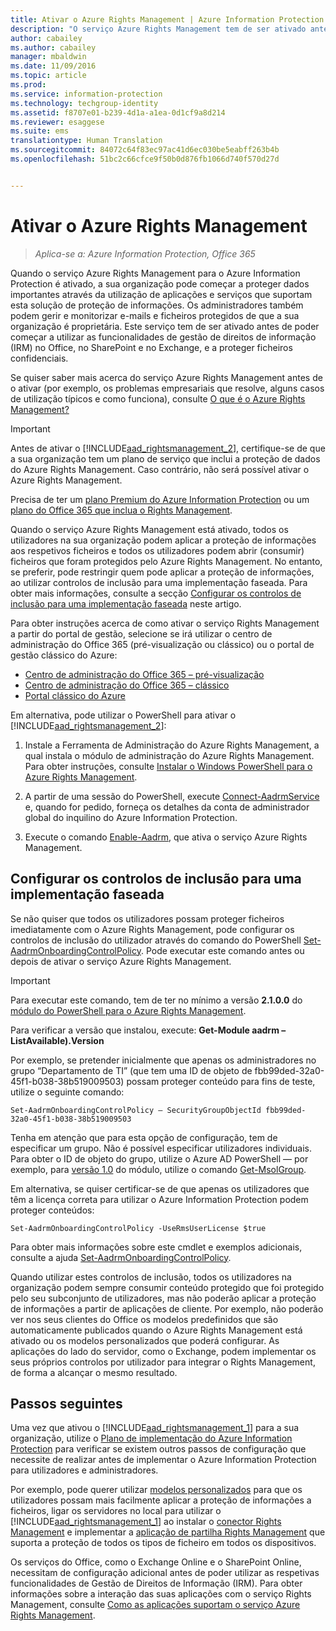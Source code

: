 ```yaml
---
title: Ativar o Azure Rights Management | Azure Information Protection
description: "O serviço Azure Rights Management tem de ser ativado antes de a sua organização poder começar a proteger documentos e e-mails através da utilização de aplicações e serviços que suportam esta solução de proteção de informações."
author: cabailey
ms.author: cabailey
manager: mbaldwin
ms.date: 11/09/2016
ms.topic: article
ms.prod: 
ms.service: information-protection
ms.technology: techgroup-identity
ms.assetid: f8707e01-b239-4d1a-a1ea-0d1cf9a8d214
ms.reviewer: esaggese
ms.suite: ems
translationtype: Human Translation
ms.sourcegitcommit: 84072c64f83ec97ac41d6ec030be5eabff263b4b
ms.openlocfilehash: 51bc2c66cfce9f50b0d876fb1066d740f570d27d


---
```


# <a name="activating-azure-rights-management"></a>Ativar o Azure Rights Management

>*Aplica-se a: Azure Information Protection, Office 365*

Quando o serviço Azure Rights Management para o Azure Information Protection é ativado, a sua organização pode começar a proteger dados importantes através da utilização de aplicações e serviços que suportam esta solução de proteção de informações. Os administradores também podem gerir e monitorizar e-mails e ficheiros protegidos de que a sua organização é proprietária. Este serviço tem de ser ativado antes de poder começar a utilizar as funcionalidades de gestão de direitos de informação (IRM) no Office, no SharePoint e no Exchange, e a proteger ficheiros confidenciais.

Se quiser saber mais acerca do serviço Azure Rights Management antes de o ativar (por exemplo, os problemas empresariais que resolve, alguns casos de utilização típicos e como funciona), consulte [O que é o Azure Rights Management?](../understand-explore/what-is-azure-rms.md)

> [!IMPORTANT]
> Antes de ativar o [!INCLUDE[aad_rightsmanagement_2](../includes/aad_rightsmanagement_2_md.md)], certifique-se de que a sua organização tem um plano de serviço que inclui a proteção de dados do Azure Rights Management. Caso contrário, não será possível ativar o Azure Rights Management.
>
> Precisa de ter um [plano Premium do Azure Information Protection](https://www.microsoft.com/en-us/cloud-platform/azure-information-protection-pricing) ou um [plano do Office 365 que inclua o Rights Management](http://download.microsoft.com/download/E/C/F/ECF42E71-4EC0-48FF-AA00-577AC14D5B5C/Azure_Information_Protection_licensing_datasheet_EN-US.pdf).

Quando o serviço Azure Rights Management está ativado, todos os utilizadores na sua organização podem aplicar a proteção de informações aos respetivos ficheiros e todos os utilizadores podem abrir (consumir) ficheiros que foram protegidos pelo Azure Rights Management. No entanto, se preferir, pode restringir quem pode aplicar a proteção de informações, ao utilizar controlos de inclusão para uma implementação faseada. Para obter mais informações, consulte a secção [Configurar os controlos de inclusão para uma implementação faseada](#configuring-onboarding-controls-for-a-phased-deployment) neste artigo.

Para obter instruções acerca de como ativar o serviço Rights Management a partir do portal de gestão, selecione se irá utilizar o centro de administração do Office 365 (pré-visualização ou clássico) ou o portal de gestão clássico do Azure:


- [Centro de administração do Office 365 – pré-visualização](activate-office365-preview.md)
- [Centro de administração do Office 365 – clássico](activate-office365-classic.md)
- [Portal clássico do Azure](activate-azure-classic.md)

Em alternativa, pode utilizar o PowerShell para ativar o [!INCLUDE[aad_rightsmanagement_2](../includes/aad_rightsmanagement_2_md.md)]:

1. Instale a Ferramenta de Administração do Azure Rights Management, a qual instala o módulo de administração do Azure Rights Management. Para obter instruções, consulte [Instalar o Windows PowerShell para o Azure Rights Management](../deploy-use/install-powershell.md).

2. A partir de uma sessão do PowerShell, execute [Connect-AadrmService](https://msdn.microsoft.com/library/windowsazure/dn629415.aspx) e, quando for pedido, forneça os detalhes da conta de administrador global do inquilino do Azure Information Protection.

3. Execute o comando [Enable-Aadrm](http://msdn.microsoft.com/library/windowsazure/dn629412.aspx), que ativa o serviço Azure Rights Management.

## <a name="configuring-onboarding-controls-for-a-phased-deployment"></a>Configurar os controlos de inclusão para uma implementação faseada
Se não quiser que todos os utilizadores possam proteger ficheiros imediatamente com o Azure Rights Management, pode configurar os controlos de inclusão do utilizador através do comando do PowerShell [Set-AadrmOnboardingControlPolicy](http://msdn.microsoft.com/library/azure/dn857521.aspx). Pode executar este comando antes ou depois de ativar o serviço Azure Rights Management.

> [!IMPORTANT]
> Para executar este comando, tem de ter no mínimo a versão **2.1.0.0** do [módulo do PowerShell para o Azure Rights Management](http://go.microsoft.com/fwlink/?LinkId=257721).
>
> Para verificar a versão que instalou, execute: **Get-Module aadrm –ListAvailable).Version**

Por exemplo, se pretender inicialmente que apenas os administradores no grupo “Departamento de TI” (que tem uma ID de objeto de fbb99ded-32a0-45f1-b038-38b519009503) possam proteger conteúdo para fins de teste, utilize o seguinte comando:

```
Set-AadrmOnboardingControlPolicy – SecurityGroupObjectId fbb99ded-32a0-45f1-b038-38b519009503
```
Tenha em atenção que para esta opção de configuração, tem de especificar um grupo. Não é possível especificar utilizadores individuais. Para obter o ID de objeto do grupo, utilize o Azure AD PowerShell — por exemplo, para [versão 1.0](https://msdn.microsoft.com/library/azure/jj151815\(v=azure.98\).aspx) do módulo, utilize o comando [Get-MsolGroup](https://msdn.microsoft.com/library/azure/dn194130\(v=azure.98\).aspx).

Em alternativa, se quiser certificar-se de que apenas os utilizadores que têm a licença correta para utilizar o Azure Information Protection podem proteger conteúdos:

```
Set-AadrmOnboardingControlPolicy -UseRmsUserLicense $true
```

Para obter mais informações sobre este cmdlet e exemplos adicionais, consulte a ajuda [Set-AadrmOnboardingControlPolicy](https://msdn.microsoft.com/library/dn857521.aspx).

Quando utilizar estes controlos de inclusão, todos os utilizadores na organização podem sempre consumir conteúdo protegido que foi protegido pelo seu subconjunto de utilizadores, mas não poderão aplicar a proteção de informações a partir de aplicações de cliente. Por exemplo, não poderão ver nos seus clientes do Office os modelos predefinidos que são automaticamente publicados quando o Azure Rights Management está ativado ou os modelos personalizados que poderá configurar.  As aplicações do lado do servidor, como o Exchange, podem implementar os seus próprios controlos por utilizador para integrar o Rights Management, de forma a alcançar o mesmo resultado.


## <a name="next-steps"></a>Passos seguintes
Uma vez que ativou o [!INCLUDE[aad_rightsmanagement_1](../includes/aad_rightsmanagement_1_md.md)] para a sua organização, utilize o [Plano de implementação do Azure Information Protection](../plan-design/deployment-roadmap.md) para verificar se existem outros passos de configuração que necessite de realizar antes de implementar o Azure Information Protection para utilizadores e administradores. 

Por exemplo, pode querer utilizar [modelos personalizados](configure-custom-templates.md) para que os utilizadores possam mais facilmente aplicar a proteção de informações a ficheiros, ligar os servidores no local para utilizar o [!INCLUDE[aad_rightsmanagement_1](../includes/aad_rightsmanagement_1_md.md)] ao instalar o [conector Rights Management](deploy-rms-connector.md) e implementar a [aplicação de partilha Rights Management](../rms-client/sharing-app-windows.md) que suporta a proteção de todos os tipos de ficheiro em todos os dispositivos. 

Os serviços do Office, como o Exchange Online e o SharePoint Online, necessitam de configuração adicional antes de poder utilizar as respetivas funcionalidades de Gestão de Direitos de Informação (IRM). Para obter informações sobre a interação das suas aplicações com o serviço Rights Management, consulte [Como as aplicações suportam o serviço Azure Rights Management](../understand-explore/applications-support.md).




<!--HONumber=Nov16_HO2-->


